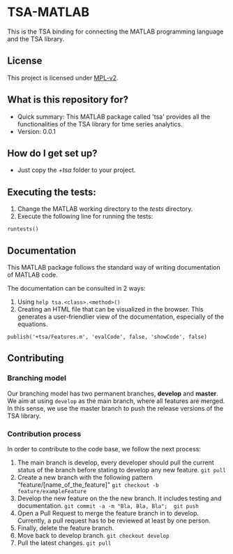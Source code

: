 # TSA-MATLAB
This is the TSA binding for connecting the MATLAB programming language and the TSA library.

## License
This project is licensed under [MPL-v2](https://www.mozilla.org/en-US/MPL/2.0/).

## What is this repository for?

* Quick summary:
This MATLAB package called 'tsa' provides all the functionalities of the TSA library for time series analytics.
* Version:
0.0.1

## How do I get set up?
* Just copy the *+tsa* folder to your project.

## Executing the tests:
1. Change the MATLAB working directory to the *tests* directory.
2. Execute the following line for running the tests:

```
runtests()
```

## Documentation
This MATLAB package follows the standard way of writing documentation of MATLAB code.

The documentation can be consulted in 2 ways:
1. Using `help tsa.<class>.<method>()`
2. Creating an HTML file that can be visualized in the browser. This generates
   a user-friendlier view of the documentation, especially of the equations.
```
publish('+tsa/Features.m', 'evalCode', false, 'showCode', false)
```

## Contributing

### Branching model

Our branching model has two permanent branches, **develop** and **master**. We aim at using `develop` as the main branch, where all features are merged. In this sense, we use the master branch to push the release versions of the TSA library.

### Contribution process

In order to contribute to the code base, we follow the next process:
1. The main branch is develop, every developer should pull the current status of the branch before stating to develop any new feature.
`git pull`
2. Create a new branch with the following pattern "feature/[name_of_the_feature]"
`git checkout -b feature/exampleFeature`
3. Develop the new feature on the the new branch. It includes testing and documentation.
`git commit -a -m "Bla, Bla, Bla";  git push`
4. Open a Pull Request to merge the feature branch in to develop. Currently, a pull request has to be reviewed at least by one person.
5. Finally, delete the feature branch.
6. Move back to develop branch.
`git checkout develop`
7. Pull the latest changes.
`git pull`
